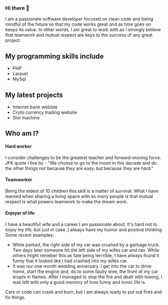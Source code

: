 ### Hi there 👋

I am a passionate software developer focused on clean code and being mindful of 
the future so that my code works great and as time goes on keeps its value. In 
other words, I am great to work with as I strongly believe that teamwork and 
mutual respect are keys to the success of any great project.

## My programming skills include

* PHP
* Laravel
* MySql

## My latest projects

* Internet bank webiste
* Cryto currency trading website
* Slot machine

## Who am I?
#### Hard worker

I consider challenges to be the greatest teacher and forward-moving force. JFK 
quote I live by - "We choose to go to the moon in this decade and do the other 
things not because they are easy, but because they are hard."

#### Teamworker

Being the eldest of 10 children this skill is a matter of survival. What I have learned 
when sharing a living space with so many people is that mutual respect is what 
powers teamwork to make the dream work.

#### Enjoyer of life

I have a beautiful wife and a career I am passionate about. It's hard not to enjoy my life, but just in case ,I always have my humor and positive thinking. Some recent examples:
* While parked, the right side of my car was crushed by a garbage truck. Two days later someone hit the left side of my wifes car and ran. While others might remeber this as fate being terrrible, I have always found it funny that it looked like I  had crashed into my wifes car.
* It was our one month wedding aniversary. I get into the car to drive home, start the engine and, do to some faulty wire, the front of my car erupts in flames. After I managed to stop the fire and dealt with towing, I was left with only a good memory of how funny and ironic life is.

Cars or code can crash and burn, but I am always ready to put out fires and fix things.
